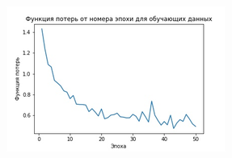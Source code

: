 ![Image alt](https://github.com/anastasiagorbunovaso/Neural-networks/blob/master/%D0%97%D0%B0%D0%B2%D0%B8%D1%81%D0%B8%D0%BC%D0%BE%D1%81%D1%82%D1%8C%20%D1%84%D1%83%D0%BD%D0%BA%D1%86%D0%B8%D0%B8%20%D0%BF%D0%BE%D1%82%D0%B5%D1%80%D1%8C%20%D0%BE%D1%82%20%D0%BD%D0%BE%D0%BC%D0%B5%D1%80%D0%B0%20%D1%8D%D0%BF%D0%BE%D1%85%D0%B8%20%D0%B4%D0%BB%D1%8F%20%D0%BE%D0%B1%D1%83%D1%87%D0%B0%D1%8E%D1%89%D0%B8%D1%85%20%D0%B4%D0%B0%D0%BD%D0%BD%D1%8B%D1%85.jpg)
